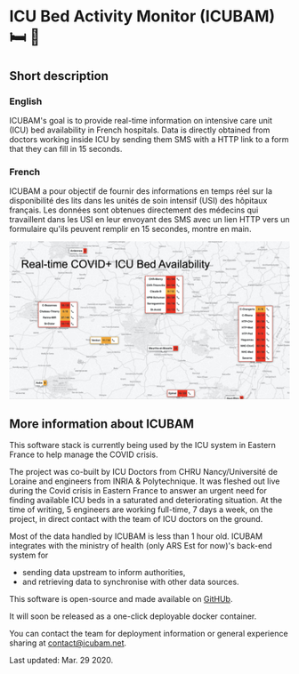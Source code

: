 # ICU Bed Activity Monitor (ICUBAM) :bed: :hospital:

## Short description

### English

ICUBAM's goal is to provide real-time information on intensive care unit (ICU)
bed availability in French hospitals. Data is directly obtained from doctors
working inside ICU by sending them SMS with a HTTP link to a form that they can
fill in 15 seconds.

### French

ICUBAM a pour objectif de fournir des informations en temps réel sur la
disponibilité des lits dans les unités de soin intensif (USI) des hôpitaux
français. Les données sont obtenues directement des médecins qui travaillent
dans les USI en leur envoyant des SMS avec un lien HTTP vers un formulaire
qu'ils peuvent remplir en 15 secondes, montre en main.

![map](/images/map.jpg)

## More information about ICUBAM

This software stack is currently being used by the ICU system in Eastern France
to help manage the COVID crisis.

The project was co-built by ICU Doctors from CHRU Nancy/Université de
Loraine and engineers from INRIA & Polytechnique. It was fleshed out live
during the Covid crisis in Eastern France to answer an urgent need for finding
available ICU beds in a saturated and deteriorating situation. At the time of
writing, 5 engineers are working full-time, 7 days a week, on the project, in
direct contact with the team of ICU doctors on the ground.

Most of the data handled by ICUBAM is less than 1 hour old. ICUBAM integrates
with the ministry of health (only ARS Est for now)'s back-end system for
- sending data upstream to inform authorities,
- and retrieving data to synchronise with other data sources.

This software is open-source and made available on
[GitHUb](https://github.com/icubam/icubam).

It will soon be released as a one-click deployable docker container.

You can contact the team for deployment information or general experience
sharing at contact@icubam.net.

Last updated: Mar. 29 2020.
